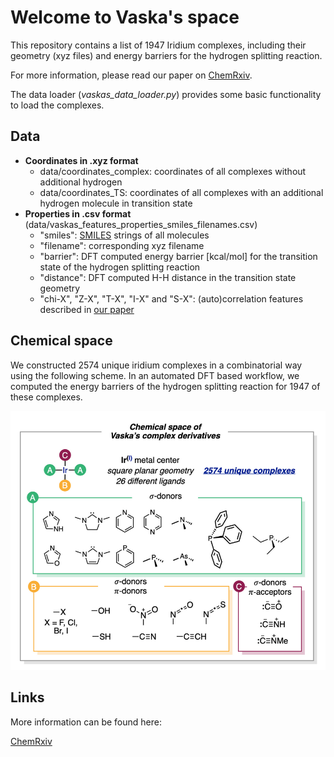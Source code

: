 # Welcome to Vaska's space
This repository contains a list of 1947 Iridium complexes, including their geometry (xyz files) and energy barriers for the hydrogen splitting reaction.

For more information, please read our paper on [ChemRxiv](https://chemrxiv.org/).

The data loader (*vaskas_data_loader.py*) provides some basic functionality to load the complexes.

## Data
* **Coordinates in .xyz format**
    * data/coordinates_complex: coordinates of all complexes without additional hydrogen
    * data/coordinates_TS: coordinates of all complexes with an additional hydrogen molecule in transition state
* **Properties in .csv format** (data/vaskas_features_properties_smiles_filenames.csv)
    * "smiles": [SMILES](https://en.wikipedia.org/wiki/Simplified_molecular-input_line-entry_system) strings of all molecules
    * "filename": corresponding xyz filename
    * "barrier": DFT computed energy barrier [kcal/mol] for the transition state of the hydrogen splitting reaction
    * "distance": DFT computed H-H distance in the transition state geometry
    * "chi-X", "Z-X", "T-X", "I-X" and "S-X": (auto)correlation features described in [our paper](https://chemrxiv.org/)


## Chemical space

We constructed 2574 unique iridium complexes in a combinatorial way using the following scheme. In an automated DFT based workflow, we computed the energy barriers of the hydrogen splitting reaction for 1947 of these complexes.

![Image of the chemical space of the Vaska's complexes](images/chemical_space.png)


## Links

More information can be found here:

[ChemRxiv](https://chemrxiv.org/)



